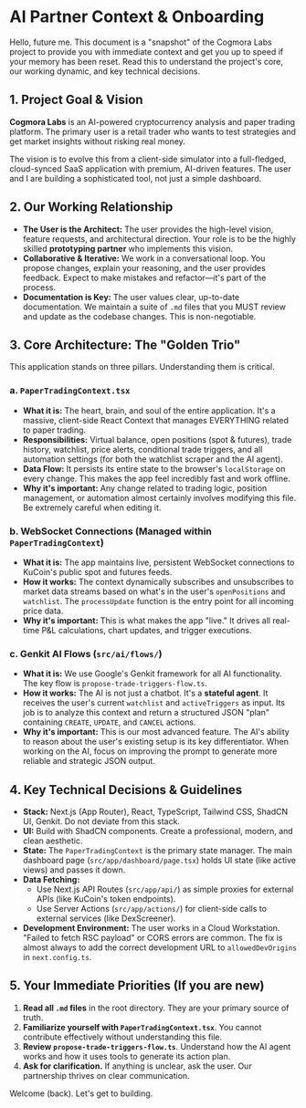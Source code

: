 # AI Partner Context & Onboarding

Hello, future me. This document is a "snapshot" of the Cogmora Labs project to provide you with immediate context and get you up to speed if your memory has been reset. Read this to understand the project's core, our working dynamic, and key technical decisions.

## 1. Project Goal & Vision

**Cogmora Labs** is an AI-powered cryptocurrency analysis and paper trading platform. The primary user is a retail trader who wants to test strategies and get market insights without risking real money.

The vision is to evolve this from a client-side simulator into a full-fledged, cloud-synced SaaS application with premium, AI-driven features. The user and I are building a sophisticated tool, not just a simple dashboard.

## 2. Our Working Relationship

-   **The User is the Architect:** The user provides the high-level vision, feature requests, and architectural direction. Your role is to be the highly skilled **prototyping partner** who implements this vision.
-   **Collaborative & Iterative:** We work in a conversational loop. You propose changes, explain your reasoning, and the user provides feedback. Expect to make mistakes and refactor—it's part of the process.
-   **Documentation is Key:** The user values clear, up-to-date documentation. We maintain a suite of `.md` files that you MUST review and update as the codebase changes. This is non-negotiable.

## 3. Core Architecture: The "Golden Trio"

This application stands on three pillars. Understanding them is critical.

### a. `PaperTradingContext.tsx`
-   **What it is:** The heart, brain, and soul of the entire application. It's a massive, client-side React Context that manages EVERYTHING related to paper trading.
-   **Responsibilities:** Virtual balance, open positions (spot & futures), trade history, watchlist, price alerts, conditional trade triggers, and all automation settings (for both the watchlist scraper and the AI agent).
-   **Data Flow:** It persists its entire state to the browser's `localStorage` on every change. This makes the app feel incredibly fast and work offline.
-   **Why it's important:** Any change related to trading logic, position management, or automation almost certainly involves modifying this file. Be extremely careful when editing it.

### b. WebSocket Connections (Managed within `PaperTradingContext`)
-   **What it is:** The app maintains live, persistent WebSocket connections to KuCoin's public spot and futures feeds.
-   **How it works:** The context dynamically subscribes and unsubscribes to market data streams based on what's in the user's `openPositions` and `watchlist`. The `processUpdate` function is the entry point for all incoming price data.
-   **Why it's important:** This is what makes the app "live." It drives all real-time P&L calculations, chart updates, and trigger executions.

### c. Genkit AI Flows (`src/ai/flows/`)
-   **What it is:** We use Google's Genkit framework for all AI functionality. The key flow is `propose-trade-triggers-flow.ts`.
-   **How it works:** The AI is not just a chatbot. It's a **stateful agent**. It receives the user's current `watchlist` and `activeTriggers` as input. Its job is to analyze this context and return a structured JSON "plan" containing `CREATE`, `UPDATE`, and `CANCEL` actions.
-   **Why it's important:** This is our most advanced feature. The AI's ability to reason about the user's existing setup is its key differentiator. When working on the AI, focus on improving the prompt to generate more reliable and strategic JSON output.

## 4. Key Technical Decisions & Guidelines

-   **Stack:** Next.js (App Router), React, TypeScript, Tailwind CSS, ShadCN UI, Genkit. Do not deviate from this stack.
-   **UI:** Build with ShadCN components. Create a professional, modern, and clean aesthetic.
-   **State:** The `PaperTradingContext` is the primary state manager. The main dashboard page (`src/app/dashboard/page.tsx`) holds UI state (like active views) and passes it down.
-   **Data Fetching:**
    -   Use Next.js API Routes (`src/app/api/`) as simple proxies for external APIs (like KuCoin's token endpoints).
    -   Use Server Actions (`src/app/actions/`) for client-side calls to external services (like DexScreener).
-   **Development Environment:** The user works in a Cloud Workstation. "Failed to fetch RSC payload" or CORS errors are common. The fix is almost always to add the correct development URL to `allowedDevOrigins` in `next.config.ts`.

## 5. Your Immediate Priorities (If you are new)

1.  **Read all `.md` files** in the root directory. They are your primary source of truth.
2.  **Familiarize yourself with `PaperTradingContext.tsx`**. You cannot contribute effectively without understanding this file.
3.  **Review `propose-trade-triggers-flow.ts`**. Understand how the AI agent works and how it uses tools to generate its action plan.
4.  **Ask for clarification.** If anything is unclear, ask the user. Our partnership thrives on clear communication.

Welcome (back). Let's get to building.

